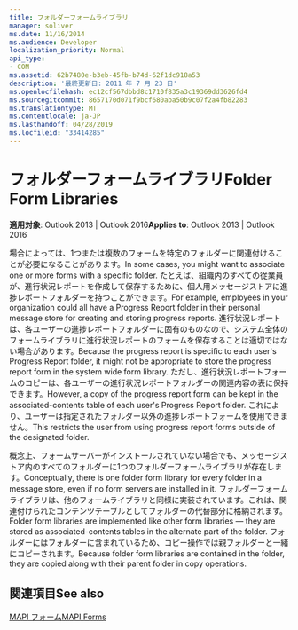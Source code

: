 ```yaml
---
title: フォルダーフォームライブラリ
manager: soliver
ms.date: 11/16/2014
ms.audience: Developer
localization_priority: Normal
api_type:
- COM
ms.assetid: 62b7480e-b3eb-45fb-b74d-62f1dc918a53
description: '最終更新日: 2011 年 7 月 23 日'
ms.openlocfilehash: ec12cf567dbbd8c1710f835a3c19369dd3626fd4
ms.sourcegitcommit: 8657170d071f9bcf680aba50b9c07f2a4fb82283
ms.translationtype: MT
ms.contentlocale: ja-JP
ms.lasthandoff: 04/28/2019
ms.locfileid: "33414285"
---
```

# <a name="folder-form-libraries"></a><span data-ttu-id="b8944-103">フォルダーフォームライブラリ</span><span class="sxs-lookup"><span data-stu-id="b8944-103">Folder Form Libraries</span></span>

  
  
<span data-ttu-id="b8944-104">**適用対象**: Outlook 2013 | Outlook 2016</span><span class="sxs-lookup"><span data-stu-id="b8944-104">**Applies to**: Outlook 2013 | Outlook 2016</span></span> 
  
<span data-ttu-id="b8944-105">場合によっては、1つまたは複数のフォームを特定のフォルダーに関連付けることが必要になることがあります。</span><span class="sxs-lookup"><span data-stu-id="b8944-105">In some cases, you might want to associate one or more forms with a specific folder.</span></span> <span data-ttu-id="b8944-106">たとえば、組織内のすべての従業員が、進行状況レポートを作成して保存するために、個人用メッセージストアに進捗レポートフォルダーを持つことができます。</span><span class="sxs-lookup"><span data-stu-id="b8944-106">For example, employees in your organization could all have a Progress Report folder in their personal message store for creating and storing progress reports.</span></span> <span data-ttu-id="b8944-107">進行状況レポートは、各ユーザーの進捗レポートフォルダーに固有のものなので、システム全体のフォームライブラリに進行状況レポートのフォームを保存することは適切ではない場合があります。</span><span class="sxs-lookup"><span data-stu-id="b8944-107">Because the progress report is specific to each user's Progress Report folder, it might not be appropriate to store the progress report form in the system wide form library.</span></span> <span data-ttu-id="b8944-108">ただし、進行状況レポートフォームのコピーは、各ユーザーの進行状況レポートフォルダーの関連内容の表に保持できます。</span><span class="sxs-lookup"><span data-stu-id="b8944-108">However, a copy of the progress report form can be kept in the associated-contents table of each user's Progress Report folder.</span></span> <span data-ttu-id="b8944-109">これにより、ユーザーは指定されたフォルダー以外の進捗レポートフォームを使用できません。</span><span class="sxs-lookup"><span data-stu-id="b8944-109">This restricts the user from using progress report forms outside of the designated folder.</span></span>
  
<span data-ttu-id="b8944-110">概念上、フォームサーバーがインストールされていない場合でも、メッセージストア内のすべてのフォルダーに1つのフォルダーフォームライブラリが存在します。</span><span class="sxs-lookup"><span data-stu-id="b8944-110">Conceptually, there is one folder form library for every folder in a message store, even if no form servers are installed in it.</span></span> <span data-ttu-id="b8944-111">フォルダーフォームライブラリは、他のフォームライブラリと同様に実装されています。これは、関連付けられたコンテンツテーブルとしてフォルダーの代替部分に格納されます。</span><span class="sxs-lookup"><span data-stu-id="b8944-111">Folder form libraries are implemented like other form libraries — they are stored as associated-contents tables in the alternate part of the folder.</span></span> <span data-ttu-id="b8944-112">フォルダーにはフォルダーに含まれているため、コピー操作では親フォルダーと一緒にコピーされます。</span><span class="sxs-lookup"><span data-stu-id="b8944-112">Because folder form libraries are contained in the folder, they are copied along with their parent folder in copy operations.</span></span>
  
## <a name="see-also"></a><span data-ttu-id="b8944-113">関連項目</span><span class="sxs-lookup"><span data-stu-id="b8944-113">See also</span></span>



[<span data-ttu-id="b8944-114">MAPI フォーム</span><span class="sxs-lookup"><span data-stu-id="b8944-114">MAPI Forms</span></span>](mapi-forms.md)

